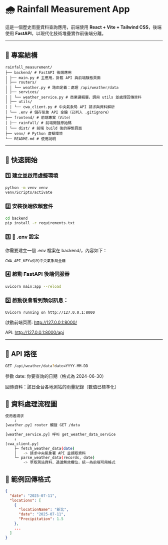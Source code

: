 # 🌧️ Rainfall Measurement App

這是一個歷史雨量資料查詢應用，前端使用 **React + Vite + Tailwind CSS**，後端使用 **FastAPI**，以現代化技術堆疊實作前後端分離。

---

## 📁 專案結構

```
rainfall_measurement/
├── backend/ # FastAPI 後端應用
│ ├── main.py # 主應用，掛載 API 與前端靜態頁面
│ ├── routers/
│ │ └── weather.py # 路由定義：處理 /api/weather/data
│ ├── services/
│ │ └── weather_service.py # 商業邏輯層，調用 utils 並處理回傳資料
│ ├── utils/
│ │ └── cwa_client.py # 中央氣象局 API 請求與資料解析
│ └── .env # 儲存氣象 API 金鑰（已列入 .gitignore）
├── frontend/ # 前端專案（Vite）
│ ├── rainfall/ # 前端開發原始碼
│ └── dist/ # 前端 build 後的靜態頁面
├── venv/ # Python 虛擬環境
└── README.md # 使用說明
```

---
## 🚀 快速開始

### 1️⃣ 建立並啟用虛擬環境

```bash
python -m venv venv
venv/Scripts/activate  
```

### 2️⃣ 安裝後端依賴套件

```bash
cd backend
pip install -r requirements.txt
```

### 3️⃣ 🔐 .env 設定
你需要建立一個 .env 檔案在 backend/，內容如下：
```env
CWA_API_KEY=你的中央氣象局金鑰
```

### 4️⃣ 啟動 FastAPI 後端伺服器

```bash
uvicorn main:app --reload
```

### 5️⃣ 啟動後會看到類似訊息：

```nginx
Uvicorn running on http://127.0.0.1:8000
```

啟動前端頁面: http://127.0.0.1:8000/

API: http://127.0.0.1:8000/api


---
## 🔹 API 路徑
```bash
GET /api/weather/data?date=YYYY-MM-DD
```
參數 date: 你要查詢的日期（格式為 2024-06-30）

回傳資料：該日全台各地測站的雨量紀錄（數值已標準化）

## 🔹 資料處理流程圖
```bash
使用者請求
    ↓
[weather.py] router 觸發 GET /data
    ↓
[weather_service.py] 呼叫 get_weather_data_service
    ↓
[cwa_client.py]
    ├─ fetch_weather_data(date)
    │   -> 請求中央氣象署 API 並擷取資料
    └─ parse_weather_data(records, date)
        -> 萃取測站資料、過濾無效欄位，統一為前端可用格式
```

## 🔹 範例回傳格式
```json
{
  "date": "2025-07-11",
  "locations": [
    {
      "locationName": "新北",
      "date": "2025-07-11",
      "Precipitation": 1.5
    },
    ...
  ]
}
```
